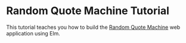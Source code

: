 # Random Quote Machine Tutorial

This tutorial teaches you how to build the [Random Quote Machine](https://github.com/dwayne/elm-random-quote-machine/) web application using Elm.
